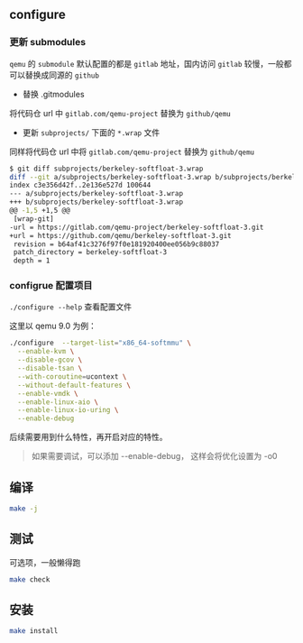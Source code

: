 ## configure

### 更新 submodules

`qemu` 的 `submodule` 默认配置的都是 `gitlab` 地址，国内访问 `gitlab` 较慢，一般都可以替换成同源的 `github`

- 替换 .gitmodules

将代码仓 url 中 `gitlab.com/qemu-project` 替换为 `github/qemu`

- 更新 `subprojects/` 下面的 `*.wrap` 文件

同样将代码仓 url 中将 `gitlab.com/qemu-project` 替换为 `github/qemu`

```bash
$ git diff subprojects/berkeley-softfloat-3.wrap
diff --git a/subprojects/berkeley-softfloat-3.wrap b/subprojects/berkeley-softfloat-3.wrap
index c3e356d42f..2e136e527d 100644
--- a/subprojects/berkeley-softfloat-3.wrap
+++ b/subprojects/berkeley-softfloat-3.wrap
@@ -1,5 +1,5 @@
 [wrap-git]
-url = https://gitlab.com/qemu-project/berkeley-softfloat-3.git
+url = https://github.com/qemu/berkeley-softfloat-3.git
 revision = b64af41c3276f97f0e181920400ee056b9c88037
 patch_directory = berkeley-softfloat-3
 depth = 1
```

### configrue 配置项目

`./configure --help` 查看配置文件

这里以 qemu 9.0 为例：

```bash
./configure  --target-list="x86_64-softmmu" \
  --enable-kvm \
  --disable-gcov \
  --disable-tsan \
  --with-coroutine=ucontext \
  --without-default-features \
  --enable-vmdk \
  --enable-linux-aio \
  --enable-linux-io-uring \
  --enable-debug
```

后续需要用到什么特性，再开启对应的特性。

> 如果需要调试，可以添加 --enable-debug， 这样会将优化设置为 -o0

## 编译

```bash
make -j
```

## 测试

可选项，一般懒得跑

```bash
make check
```

## 安装

```bash
make install
```